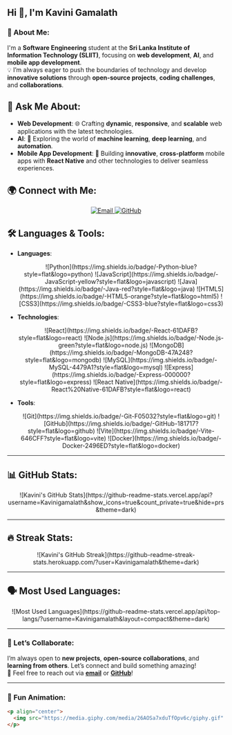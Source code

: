 ## Hi 👋, I'm **Kavini Gamalath**

### 🌱 About Me:
I'm a **Software Engineering** student at the **Sri Lanka Institute of Information Technology (SLIIT)**, focusing on **web development**, **AI**, and **mobile app development**.  
💡 I’m always eager to push the boundaries of technology and develop **innovative solutions** through **open-source projects**, **coding challenges**, and **collaborations**.

## 💬 Ask Me About:
- **Web Development**: 🌐 Crafting **dynamic**, **responsive**, and **scalable** web applications with the latest technologies.  
- **AI**: 🤖 Exploring the world of **machine learning**, **deep learning**, and **automation**.  
- **Mobile App Development**: 📱 Building **innovative**, **cross-platform** mobile apps with **React Native** and other technologies to deliver seamless experiences.

## 🌍 Connect with Me:
<p align="center">
  <a href="mailto:kavinigamalath@gmail.com" target="_blank">
    <img src="https://img.shields.io/badge/Email-📧-red?style=flat&logo=gmail&logoColor=white" alt="Email"/>
  </a>
  <a href="https://github.com/Kavinigamalath" target="_blank">
    <img src="https://img.shields.io/badge/GitHub-%40Kavinigamalath-black?style=flat&logo=github&logoColor=white" alt="GitHub"/>
  </a>
</p>

## 🛠️ Languages & Tools:
- **Languages**:
  <p align="center">
    ![Python](https://img.shields.io/badge/-Python-blue?style=flat&logo=python)
    ![JavaScript](https://img.shields.io/badge/-JavaScript-yellow?style=flat&logo=javascript)
    ![Java](https://img.shields.io/badge/-Java-red?style=flat&logo=java)
    ![HTML5](https://img.shields.io/badge/-HTML5-orange?style=flat&logo=html5)
    ![CSS3](https://img.shields.io/badge/-CSS3-blue?style=flat&logo=css3)
  </p>

- **Technologies**:
  <p align="center">
    ![React](https://img.shields.io/badge/-React-61DAFB?style=flat&logo=react)
    ![Node.js](https://img.shields.io/badge/-Node.js-green?style=flat&logo=node.js)
    ![MongoDB](https://img.shields.io/badge/-MongoDB-47A248?style=flat&logo=mongodb)
    ![MySQL](https://img.shields.io/badge/-MySQL-4479A1?style=flat&logo=mysql)
    ![Express](https://img.shields.io/badge/-Express-000000?style=flat&logo=express)
    ![React Native](https://img.shields.io/badge/-React%20Native-61DAFB?style=flat&logo=react)
  </p>

- **Tools**:
  <p align="center">
    ![Git](https://img.shields.io/badge/-Git-F05032?style=flat&logo=git)
    ![GitHub](https://img.shields.io/badge/-GitHub-181717?style=flat&logo=github)
    ![Vite](https://img.shields.io/badge/-Vite-646CFF?style=flat&logo=vite)
    ![Docker](https://img.shields.io/badge/-Docker-2496ED?style=flat&logo=docker)
  </p>

---

## 📊 GitHub Stats:

<p align="center">
  ![Kavini's GitHub Stats](https://github-readme-stats.vercel.app/api?username=Kavinigamalath&show_icons=true&count_private=true&hide=prs&theme=dark)
</p>

---

## 🔥 Streak Stats:

<p align="center">
  ![Kavini's GitHub Streak](https://github-readme-streak-stats.herokuapp.com/?user=Kavinigamalath&theme=dark)
</p>

---

## 🗣️ Most Used Languages:

<p align="center">
  ![Most Used Languages](https://github-readme-stats.vercel.app/api/top-langs/?username=Kavinigamalath&layout=compact&theme=dark)
</p>

---

### 🚀 Let’s Collaborate:
I’m always open to **new projects**, **open-source collaborations**, and **learning from others**. Let’s connect and build something amazing!  
🔗 Feel free to reach out via **[email](mailto:kavinigamalath@gmail.com)** or **[GitHub](https://github.com/Kavinigamalath)**!

---

### 🤖 Fun Animation:

```html
<p align="center">
  <img src="https://media.giphy.com/media/26AOSa7xduTfOpv6c/giphy.gif" alt="Coding Animation" width="300"/>
</p>
